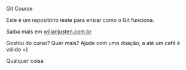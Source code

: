 Git Course

Este é um repositório teste para ensiar como o Git funciona.

Saiba mais em [wilianjusten.com.br](http://willianjusten.com.br)

Gostou do curso? Quer mais? Ajude com uma doação, a até um café é válido =)

Qualquer coisa
